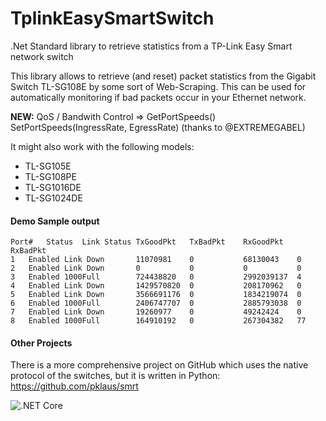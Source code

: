 # TplinkEasySmartSwitch
.Net Standard library to retrieve statistics from a TP-Link Easy Smart network switch

This library allows to retrieve (and reset) packet statistics from the Gigabit Switch TL-SG108E by some sort of Web-Scraping. This can be used for automatically monitoring if bad packets occur in your Ethernet network.

**NEW:** QoS / Bandwith Control => GetPortSpeeds() SetPortSpeeds(IngressRate, EgressRate) (thanks to @EXTREMEGABEL)

It might also work with the following models:

- TL-SG105E
- TL-SG108PE
- TL-SG1016DE
- TL-SG1024DE


#### Demo Sample output

    Port#	Status	Link Status	TxGoodPkt	TxBadPkt	RxGoodPkt	RxBadPkt
    1	Enabled	Link Down	    11070981	0	        68130043	0
    2	Enabled	Link Down	    0	        0	        0	        0
    3	Enabled	1000Full	    724438820	0	        2992039137	4
    4	Enabled	Link Down	    1429570820	0	        208170962	0
    5	Enabled	Link Down	    3566691176	0	        1834219074	0
    6	Enabled	1000Full	    2406747707	0	        2885793038	0
    7	Enabled	Link Down	    19260977	0	        49242424	0
    8	Enabled	1000Full	    164910192	0	        267304382	77


#### Other Projects

There is a more comprehensive project on GitHub which uses the native protocol of the switches, but it is written in Python:
https://github.com/pklaus/smrt


![.NET Core](https://github.com/donid/TplinkEasySmartSwitch/workflows/.NET%20Core/badge.svg)
